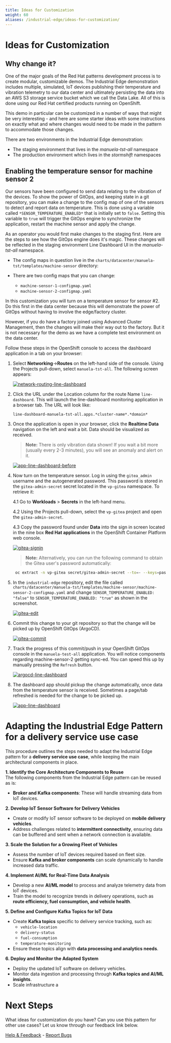 ```yaml
---
title: Ideas for Customization
weight: 60
aliases: /industrial-edge/ideas-for-customization/
---
```


# Ideas for Customization

## Why change it?

One of the major goals of the Red Hat patterns development process is to create modular, customizable demos. The Industrial Edge demonstration includes
multiple, simulated, IoT devices publishing their temperature and vibration telemetry to our data center and ultimately persisting the data into an AWS S3 storage service bucket which we call the Data Lake. All of this is done using our Red Hat certified products running on OpenShift.

This demo in particular can be customized in a number of ways that might be very interesting - and here are some starter ideas with some instructions on
exactly what and where changes would need to be made in the pattern to accommodate those changes.

There are two environments in the Industrial Edge demonstration:

* The staging environment that lives in the *manuela-tst-all* namespace
* The production environment which lives in the *stormshift* namespaces

## Enabling the temperature sensor for machine sensor 2  

Our sensors have been configured to send data relating to the vibration of the devices.  To show the power of GitOps, and keeping state in a git repository,
you can make a change to the config map of one of the sensors to detect and report data on temperature. This is done using a variable called `*SENSOR_TEMPERATURE_ENABLED*` that is initially set to `false`.  Setting this variable to `true` will trigger the GitOps engine to synchronize the application, restart the machine sensor and apply the change.

As an operator you would first make changes to the staging first.  Here are the steps to see how the GitOps engine does it's magic. These changes will be reflected in the staging environment Line Dashboard UI in the *manuela-tst-all* namespace.

* The config maps in question live in the `charts/datacenter/manuela-tst/templates/machine-sensor` directory:

* There are two config maps that you can change:
  * `machine-sensor-1-configmap.yaml`
  * `machine-sensor-2-configmap.yaml`

In this customization you will turn on a temperature sensor for sensor #2. Do this first in the data center because this will demonstrate the power of GitOps without having to involve the edge/factory cluster. 

However, if you do have a factory joined using Advanced Cluster Management, then the changes will make their way out to the factory. But it is not necessary for the demo as we have a complete test environment on the data center.

Follow these steps in the OpenShift console to access the dashboard application in a tab on your browser:

1. Select **Networking**->**Routes** on the left-hand side of the console. Using the Projects pull-down, select `manuela-tst-all`. The following screen appears: 

    [![network-routing-line-dashboard](/images/industrial-edge/network-routing-line-dashboard.png)](/images/industrial-edge/network-routing-line-dashboard.png)

2. Click the URL under the Location column for the route Name `line-dashboard`. This will launch the line-dashboard monitoring application in a browser tab. The URL will look like:

    `line-dashboard-manuela-tst-all.apps.*cluster-name*.*domain*`

3. Once the application is open in your browser, click the **Realtime Data** navigation on the left and wait a bit. Data should be visualized as received.

    > **Note:** There is only vibration data shown! If you wait a bit more (usually every 2-3 minutes), you will see an anomaly and alert on it.

    [![app-line-dashboard-before](/images/industrial-edge/app-line-dashboard-before.png)](/images/industrial-edge/app-line-dashboard-before.png)

4. Now turn on the temperature sensor. Log in using the `gitea_admin` username and the autogenerated password. This password is stored in the `gitea-admin-secret` secret located in the `vp-gitea` namespace. To retrieve it:

    4.1 Go to **Workloads** > **Secrets** in the left-hand menu.

    4.2  Using the Projects pull-down, select the `vp-gitea` project and open the `gitea-admin-secret`.

    4.3 Copy the password found under **Data** into the sign in screen located in the nine box **Red Hat applications** in the OpenShift Container Platform web console. 

    [![gitea-signin](/images/industrial-edge/gitea-signin.png)](/images/industrial-edge/gitea-signin.png)

    > **Note:** Alternatively, you can run the following command to obtain the Gitea user's password automatically:  
    >  
     ```sh
      oc extract -n vp-gitea secret/gitea-admin-secret --to=- --keys=password 2>/dev/null
     ```

5. In the `industrial-edge` repository, edit the file called `charts/datacenter/manuela-tst/templates/machine-sensor/machine-sensor-2-configmap.yaml`
and change `SENSOR_TEMPERATURE_ENABLED: "false"` to `SENSOR_TEMPERATURE_ENABLED: "true"` as shown in the screenshot.

    [![gitea-edit](/images/industrial-edge/gitea-edit.png)](/images/industrial-edge/gitea-edit.png)

6. Commit this change to your git repository so that the change will be picked up by OpenShift GitOps (ArgoCD).

    [![gitea-commit](/images/industrial-edge/gitea-commit.png)](/images/industrial-edge/gitea-commit.png)

7. Track the progress of this commit/push in your OpenShift GitOps console in the `manuela-test-all` application. You will notice components regarding
machine-sensor-2 getting sync-ed. You can speed this up by manually pressing the `Refresh` button.

    [![argocd-line-dashboard](/images/industrial-edge/argocd-line-dashboard.png)](/images/industrial-edge/argocd-line-dashboard.png)

8. The dashboard app should pickup the change automatically, once data from the temperature sensor is received. Sometimes a page/tab refreshed is needed for the change to be picked up.

    [![app-line-dashboard](/images/industrial-edge/argocd-machine-sensor2.png)](/images/industrial-edge/argocd-machine-sensor2.png)

# Adapting the Industrial Edge Pattern for a delivery service use case  

This procedure outlines the steps needed to adapt the Industrial Edge pattern for a **delivery service use case**, while keeping the main architectural components in place.  

**1. Identify the Core Architecture Components to Reuse**  
The following components from the Industrial Edge pattern can be reused as is:  
- **Broker and Kafka components**: These will handle streaming data from IoT devices.  

**2. Develop IoT Sensor Software for Delivery Vehicles** 
- Create or modify IoT sensor software to be deployed on **mobile delivery vehicles**.  
- Address challenges related to **intermittent connectivity**, ensuring data can be buffered and sent when a network connection is available.  

**3. Scale the Solution for a Growing Fleet of Vehicles**  
- Assess the number of IoT devices required based on fleet size.  
- Ensure **Kafka and broker components** can scale dynamically to handle increased data traffic.  

**4. Implement AI/ML for Real-Time Data Analysis**  
- Develop a new **AI/ML model** to process and analyze telemetry data from IoT devices.  
- Train the model to recognize trends in delivery operations, such as **route efficiency, fuel consumption, and vehicle health**.  

**5. Define and Configure Kafka Topics for IoT Data**  
- Create **Kafka topics** specific to delivery service tracking, such as:  
  - `vehicle-location`  
  - `delivery-status`  
  - `fuel-consumption`  
  - `temperature-monitoring`  
- Ensure these topics align with **data processing and analytics needs**.  

**6. Deploy and Monitor the Adapted System**  
- Deploy the updated IoT software on delivery vehicles.  
- Monitor data ingestion and processing through **Kafka topics and AI/ML insights**.  
- Scale infrastructure a

# Next Steps

What ideas for customization do you have? Can you use this pattern for other
use cases?  Let us know through our feedback link below.

[Help & Feedback](https://groups.google.com/g/validatedpatterns) - [Report Bugs](https://github.com/validatedpatterns/industrial-edge/issues)
